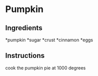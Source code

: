 # Pumpkin
## Ingredients
*pumpkin
*sugar
*crust
*cinnamon
*eggs
## Instructions
cook the pumpkin pie at 1000 degrees

